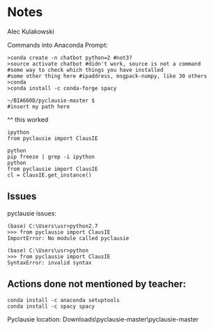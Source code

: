 # Notes
Alec Kulakowski

Commands into Anaconda Prompt:
```{Anaconda Prompt}
>conda create -n chatbot python=2 #not3?
>source activate chatbot #didn't work, source is not a command
#some way to check which things you have installed
#some other thing here #ipaddress, msgpack-numpy, like 30 others
>conda
>conda install -c conda-forge spacy
```

```{Anaconda Prompt}
~/BIA660D/pyclausie-master $
#insert my path here
```
^^ this worked
```{Anaconda Prompt}
ipython
from pyclausie import ClausIE
```

```{Anaconda Prompt}
python
pip freeze | grep -i ipython
python
from pyclausie import ClausIE
cl = ClausIE.get_instance()
```

## Issues

pyclausie issues:
```{Anaconda Prompt}
(base) C:\Users\usr>python2.7
>>> from pyclausie import ClausIE
ImportError: No module called pyclausie
```
```{Anaconda Prompt}
(base) C:\Users\usr>python
>>> from pyclausie import ClausIE
SyntaxError: invalid syntax
```

## Actions done not mentioned by teacher:
```{Anaconda Prompt}
conda install -c anaconda setuptools
conda install -c spacy spacy
```
Pyclausie location:
Downloads\pyclausie-master\pyclausie-master
